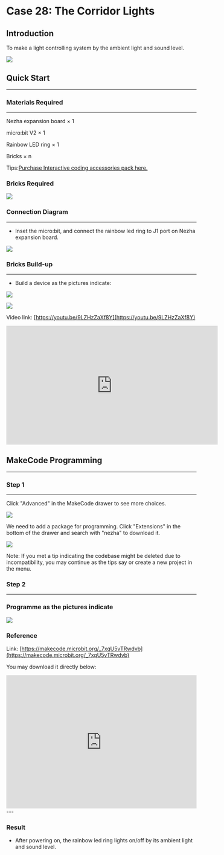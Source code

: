 # Case 28: The Corridor Lights 

## Introduction 
To make a light controlling system by the ambient light and sound level. 

![](./images/case_28_01.png)

## Quick Start 

---

### Materials Required

---
Nezha expansion board × 1

micro:bit V2 × 1

Rainbow LED ring  × 1

Bricks × n

Tips:[Purchase Interactive coding accessories pack here.](https://www.elecfreaks.com/interactive-coding-accessories-pack.html)

### Bricks Required

![](./images/case_28_02.png)


### Connection Diagram 
---
- Inset the micro:bit, and connect the rainbow led ring to J1 port on Nezha expansion board. 


![](./images/case_28_03.png)



### Bricks Build-up 

---

- Build a device as the pictures indicate: 

![](./images/case_28_04.png)

![](./images/case_28_05.png)



Video link: [https://youtu.be/9LZHzZaXf8Y](https://youtu.be/9LZHzZaXf8Y)

<iframe width="560" height="315" src="https://www.youtube.com/embed/9LZHzZaXf8Y" title="YouTube video player" frameborder="0" allow="accelerometer; autoplay; clipboard-write; encrypted-media; gyroscope; picture-in-picture" allowfullscreen></iframe>

## MakeCode Programming 

---


### Step 1

---

Click "Advanced" in the MakeCode drawer to see more choices. 

![](./images/case_01_10.png)




We need to add a package for programming. Click "Extensions" in the bottom of the drawer and search with "nezha" to download it. 

![](./images/case_03_09.png)

Note: If you met a tip indicating the codebase might be deleted due to incompatibility, you may continue as the tips say or create a new project in the menu. 

### Step 2

---

### Programme as the pictures indicate


![](./images/case_26_10.png)



### Reference

Link: [https://makecode.microbit.org/_7xqU5vTRwdvb](https://makecode.microbit.org/_7xqU5vTRwdvb)

You may download it directly below: 

<div style="position:relative;height:0;padding-bottom:70%;overflow:hidden;"><iframe style="position:absolute;top:0;left:0;width:100%;height:100%;" src="https://makecode.microbit.org/#pub:_7xqU5vTRwdvb" frameborder="0" sandbox="allow-popups allow-forms allow-scripts allow-same-origin"></iframe></div>  
---

### Result
- After powering on, the rainbow led ring lights on/off by its ambient light and sound level. 

